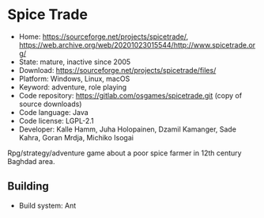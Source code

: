 # Spice Trade

- Home: https://sourceforge.net/projects/spicetrade/, https://web.archive.org/web/20201023015544/http://www.spicetrade.org/
- State: mature, inactive since 2005
- Download: https://sourceforge.net/projects/spicetrade/files/
- Platform: Windows, Linux, macOS
- Keyword: adventure, role playing
- Code repository: https://gitlab.com/osgames/spicetrade.git (copy of source downloads)
- Code language: Java
- Code license: LGPL-2.1
- Developer: Kalle Hamm, Juha Holopainen, Dzamil Kamanger, Sade Kahra, Goran Mrdja, Michiko Isogai

Rpg/strategy/adventure game about a poor spice farmer in 12th century Baghdad area.

## Building

- Build system: Ant
